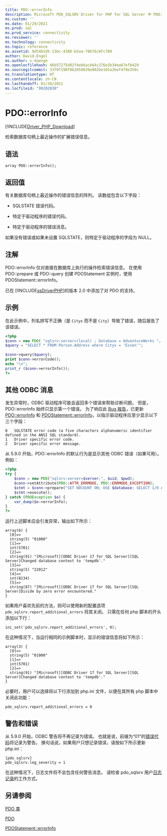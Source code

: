 ```yaml
---
title: PDO::errorInfo
description: Microsoft PDO_SQLSRV Driver for PHP for SQL Server 中 PDO::errorInfo 函数的 API 参考。
ms.custom: ''
ms.date: 01/29/2021
ms.prod: sql
ms.prod_service: connectivity
ms.reviewer: ''
ms.technology: connectivity
ms.topic: reference
ms.assetid: 9d5481d5-13bc-4388-b3aa-78676c0fc709
author: David-Engel
ms.author: v-daenge
ms.openlocfilehash: 46b57275d92f4eb6acb64c276e3b34ea67efb429
ms.sourcegitcommit: 33f0f190f962059826e002be165a2bef4f9e350c
ms.translationtype: HT
ms.contentlocale: zh-CN
ms.lasthandoff: 01/30/2021
ms.locfileid: "99202030"
---
```

# <a name="pdoerrorinfo"></a>PDO::errorInfo
[!INCLUDE[Driver_PHP_Download](../../includes/driver_php_download.md)]

检索数据库句柄上最近操作的扩展错误信息。  
  
## <a name="syntax"></a>语法  
  
```  
array PDO::errorInfo();  
```  
  
## <a name="return-value"></a>返回值  
有关数据库句柄上最近操作的错误信息的阵列。 该数组包含以下字段：  
  
-   SQLSTATE 错误代码。  
  
-   特定于驱动程序的错误代码。  
  
-   特定于驱动程序的错误消息。  
  
如果没有错误或如果未设置 SQLSTATE，则特定于驱动程序的字段为 NULL。  
  
## <a name="remarks"></a>注解  
PDO::errorInfo 仅对直接在数据库上执行的操作检索错误信息。 在使用 PDO::prepare 或 PDO::query 创建 PDOStatement 实例时，使用 PDOStatement::errorInfo。  
  
已在 [!INCLUDE[ssDriverPHP](../../includes/ssdriverphp_md.md)]的版本 2.0 中添加了对 PDO 的支持。  
  
## <a name="example"></a>示例  
在此示例中，列名拼写不正确（是 `Cityx` 而不是 `City`）导致了错误，随后报告了该错误。  
  
```php
<?php  
$conn = new PDO( "sqlsrv:server=(local) ; Database = AdventureWorks ", "");  
$query = "SELECT * FROM Person.Address where Cityx = 'Essen'";  
  
$conn->query($query);  
print $conn->errorCode();  
echo "\n";  
print_r ($conn->errorInfo());  
?>  
```  

## <a name="additional-odbc-messages"></a>其他 ODBC 消息

发生异常时，ODBC 驱动程序可能会返回多个错误来帮助诊断问题。 但是，PDO::errorInfo 始终只显示第一个错误。 为了响应此 [Bug 报告](https://bugs.php.net/bug.php?id=78196)，已更新 [PDO::errorInfo](https://www.php.net/manual/en/pdo.errorinfo.php) 和 [PDOStatement::errorInfo](https://www.php.net/manual/en/pdostatement.errorinfo.php)，以指示驱动程序应至少显示以下三个字段：
```
0   SQLSTATE error code (a five characters alphanumeric identifier defined in the ANSI SQL standard).
1   Driver specific error code.
2   Driver specific error message.
```

从 5.9.0 开始，PDO::errorInfo 的默认行为是显示其他 ODBC 错误（如果可用）。 例如：

```php
<?php  
try {
    $conn = new PDO("sqlsrv:server=$server;", $uid, $pwd);
    $conn->setAttribute(PDO::ATTR_ERRMODE, PDO::ERRMODE_EXCEPTION);
    $stmt = $conn->prepare("SET NOCOUNT ON; USE $database; SELECT 1/0 AS col1");
    $stmt->execute();
} catch (PDOException $e) {
    var_dump($e->errorInfo);
}
?>  
```  

运行上述脚本应会引发异常，输出如下所示：

```
array(6) {
  [0]=>
  string(5) "01000"
  [1]=>
  int(5701)
  [2]=>
  string(91) "[Microsoft][ODBC Driver 17 for SQL Server][SQL Server]Changed database context to 'tempdb'."
  [3]=>
  string(5) "22012"
  [4]=>
  int(8134)
  [5]=>
  string(87) "[Microsoft][ODBC Driver 17 for SQL Server][SQL Server]Divide by zero error encountered."
}
```

如果用户喜欢先前的方法，则可以使用新的配置选项 `pdo_sqlsrv.report_additional_errors` 将其关闭。 只需在任何 php 脚本的开头添加以下行：

```
ini_set('pdo_sqlsrv.report_additional_errors', 0);
```

在这种情况下，当运行相同的示例脚本时，显示的错误信息将如下所示：

```
array(3) {
  [0]=>
  string(5) "01000"
  [1]=>
  int(5701)
  [2]=>
  string(91) "[Microsoft][ODBC Driver 17 for SQL Server][SQL Server]Changed database context to 'tempdb'."
}
```

必要时，用户可以选择将以下行添加到 php.ini 文件，以便在其所有 php 脚本中关闭此功能：

```
pdo_sqlsrv.report_additional_errors = 0
```

## <a name="warnings-and-errors"></a>警告和错误

从 5.9.0 开始，ODBC 警告将不再记录为错误。 也就是说，前缀为“01”的[错误代码](https://docs.microsoft.com/sql/odbc/reference/appendixes/appendix-a-odbc-error-codes)将记录为警告。 换句话说，如果用户只想记录错误，请按如下所示更新 php.ini：

```
[pdo_sqlsrv]  
pdo_sqlsrv.log_severity = 1
```

在这种情况下，日志文件将不会包含任何警告消息。 请检查 pdo_sqlsrv 用户[日志记录](https://docs.microsoft.com/sql/connect/php/logging-activity#logging-activity-using-the-pdo_sqlsrv-driver)的工作方式。

## <a name="see-also"></a>另请参阅  
[PDO 类](../../connect/php/pdo-class.md)

[PDO](https://php.net/manual/book.pdo.php)  

[PDOStatement::errorInfo](../../connect/php/pdostatement-errorinfo.md)
